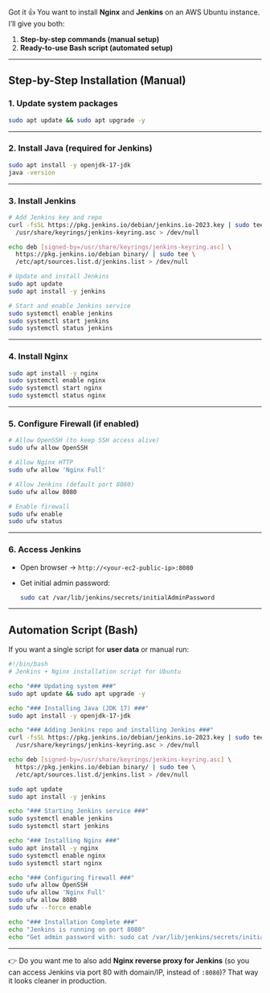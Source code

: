 Got it 👍 You want to install **Nginx** and **Jenkins** on an AWS Ubuntu instance. I’ll give you both:

1. **Step-by-step commands (manual setup)**
2. **Ready-to-use Bash script (automated setup)**

---

## **Step-by-Step Installation (Manual)**

### **1. Update system packages**

```bash
sudo apt update && sudo apt upgrade -y
```

---

### **2. Install Java (required for Jenkins)**

```bash
sudo apt install -y openjdk-17-jdk
java -version
```

---

### **3. Install Jenkins**

```bash
# Add Jenkins key and repo
curl -fsSL https://pkg.jenkins.io/debian/jenkins.io-2023.key | sudo tee \
  /usr/share/keyrings/jenkins-keyring.asc > /dev/null

echo deb [signed-by=/usr/share/keyrings/jenkins-keyring.asc] \
  https://pkg.jenkins.io/debian binary/ | sudo tee \
  /etc/apt/sources.list.d/jenkins.list > /dev/null

# Update and install Jenkins
sudo apt update
sudo apt install -y jenkins

# Start and enable Jenkins service
sudo systemctl enable jenkins
sudo systemctl start jenkins
sudo systemctl status jenkins
```

---

### **4. Install Nginx**

```bash
sudo apt install -y nginx
sudo systemctl enable nginx
sudo systemctl start nginx
sudo systemctl status nginx
```

---

### **5. Configure Firewall (if enabled)**

```bash
# Allow OpenSSH (to keep SSH access alive)
sudo ufw allow OpenSSH

# Allow Nginx HTTP
sudo ufw allow 'Nginx Full'

# Allow Jenkins (default port 8080)
sudo ufw allow 8080

# Enable firewall
sudo ufw enable
sudo ufw status
```

---

### **6. Access Jenkins**

* Open browser → `http://<your-ec2-public-ip>:8080`
* Get initial admin password:

  ```bash
  sudo cat /var/lib/jenkins/secrets/initialAdminPassword
  ```

---

## **Automation Script (Bash)**

If you want a single script for **user data** or manual run:

```bash
#!/bin/bash
# Jenkins + Nginx installation script for Ubuntu

echo "### Updating system ###"
sudo apt update && sudo apt upgrade -y

echo "### Installing Java (JDK 17) ###"
sudo apt install -y openjdk-17-jdk

echo "### Adding Jenkins repo and installing Jenkins ###"
curl -fsSL https://pkg.jenkins.io/debian/jenkins.io-2023.key | sudo tee \
  /usr/share/keyrings/jenkins-keyring.asc > /dev/null

echo deb [signed-by=/usr/share/keyrings/jenkins-keyring.asc] \
  https://pkg.jenkins.io/debian binary/ | sudo tee \
  /etc/apt/sources.list.d/jenkins.list > /dev/null

sudo apt update
sudo apt install -y jenkins

echo "### Starting Jenkins service ###"
sudo systemctl enable jenkins
sudo systemctl start jenkins

echo "### Installing Nginx ###"
sudo apt install -y nginx
sudo systemctl enable nginx
sudo systemctl start nginx

echo "### Configuring firewall ###"
sudo ufw allow OpenSSH
sudo ufw allow 'Nginx Full'
sudo ufw allow 8080
sudo ufw --force enable

echo "### Installation Complete ###"
echo "Jenkins is running on port 8080"
echo "Get admin password with: sudo cat /var/lib/jenkins/secrets/initialAdminPassword"
```

---

👉 Do you want me to also add **Nginx reverse proxy for Jenkins** (so you can access Jenkins via port 80 with domain/IP, instead of `:8080`)? That way it looks cleaner in production.
